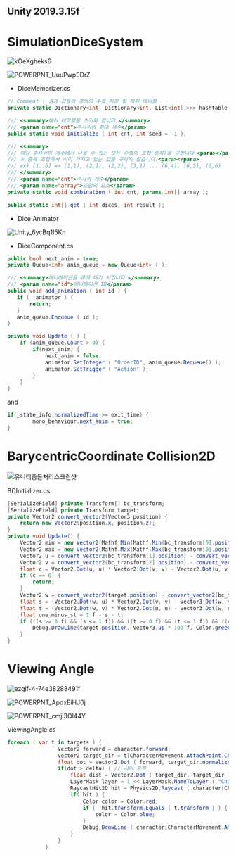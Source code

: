 ## Unity 2019.3.15f

# **SimulationDiceSystem**
![kOeXgheks6](https://user-images.githubusercontent.com/47653276/84733203-91ac3400-afd8-11ea-8368-545a32c0d9d4.gif)


![POWERPNT_UuuPwp9DrZ](https://user-images.githubusercontent.com/47653276/84733995-c0c3a500-afda-11ea-8e9f-1ec6a5aa2d6f.png)

* DiceMemorizer.cs
```c#
// Comment : 결과 값들의 경의의 수를 저장 할 해쉬 테이블
private static Dictionary<int, Dictionary<int, List<int[]>>> hashtable = new Dictionary<int, Dictionary<int, List<int[]>>> ( );

/// <summary>해쉬 테이블을 초기화 합니다.</summary>
/// <param name="cnt">주사위의 최대 개수</param>
public static void initialize ( int cnt, int seed = -1 );

/// <summary>
/// 해당 주사위의 개수에서 나올 수 있는 모든 순열의 조합(중복)을 구합니다.<para></para>
/// ※ 중복 조합에서 이미 가지고 있는 값을 구하지 않습니다.<para></para>
/// ex) [1..6] => (1,1), (2,1), (2,2), (3,1) ... (6,4), (6,5), (6,6)
/// </summary>
/// <param name="cnt">주사위 개수</param>
/// <param name="array">조합의 요소</param>
private static void combination ( int cnt, params int[] array );

public static int[] get ( int dices, int result );
```

* Dice Animator

![Unity_6ycBq1I5Kn](https://user-images.githubusercontent.com/47653276/84734374-a63dfb80-afdb-11ea-8e1c-26c6074adaae.png)

* DiceComponent.cs
```c#
public bool next_anim = true;
private Queue<int> anim_queue = new Queue<int> ( );

/// <summary>애니메이션을 큐에 대기 시킵니다.</summary>
/// <param name="id">애니메이션 ID</param>
public void add_animation ( int id ) {
   if ( !animator ) {
       return;
   }
   anim_queue.Enqueue ( id );
}

private void Update ( ) {
    if (anim_queue.Count > 0) {
        if(next_anim) {
            next_anim = false;
            animator.SetInteger ( "OrderID", anim_queue.Dequeue() );
            animator.SetTrigger ( "Action" );
        }
    }
}

```

and
```c#
if(_state_info.normalizedTime >= exit_time) {
        mono_behaviour.next_anim = true;
}
```

# **BarycentricCoordinate Collision2D**

![유니티충돌처리스크린샷](https://user-images.githubusercontent.com/47653276/84907499-3a988300-b0ee-11ea-8583-70877fb13b86.gif)

BCInitializer.cs
```c#
[SerializeField] private Transform[] bc_transform;
[SerializeField] private Transform target;
private Vector2 convert_vector2(Vector3 position) {
    return new Vector2(position.x, position.z);
}
private void Update() {
    Vector2 min = new Vector2(Mathf.Min(Mathf.Min(bc_transform[0].position.x, bc_transform[1].position.x), bc_transform[2].position.x), Mathf.Min(Mathf.Min(bc_transform[0].position.z, bc_transform[1].position.z), bc_transform[2].position.z));
    Vector2 max = new Vector2(Mathf.Max(Mathf.Max(bc_transform[0].position.x, bc_transform[1].position.x), bc_transform[2].position.x), Mathf.Max(Mathf.Max(bc_transform[0].position.z, bc_transform[1].position.z), bc_transform[2].position.z));
    Vector2 u = convert_vector2(bc_transform[1].position) - convert_vector2(bc_transform[0].position);
    Vector2 v = convert_vector2(bc_transform[2].position) - convert_vector2(bc_transform[0].position);
    float c = Vector2.Dot(u, u) * Vector2.Dot(v, v) - Vector2.Dot(u, v) * Vector2.Dot(u, v);
    if (c == 0) {
        return;
    }
    Vector2 w = convert_vector2(target.position) - convert_vector2(bc_transform[0].position);
    float s = (Vector2.Dot(w, u) * Vector2.Dot(v, v) - Vector3.Dot(w, v) * Vector3.Dot(v, u)) / c;
    float t = (Vector2.Dot(w, v) * Vector2.Dot(u, u) - Vector3.Dot(w, u) * Vector3.Dot(u, v)) / c;
    float one_minus_st = 1 f - s - t;
    if (((s >= 0 f) && (s <= 1 f)) && ((t >= 0 f) && (t <= 1 f)) && ((one_minus_st >= 0 f) && (one_minus_st <= 1 f))) {
        Debug.DrawLine(target.position, Vector3.up * 100 f, Color.green);
    }
}
```

# **Viewing Angle**

![ezgif-4-74e38288491f](https://user-images.githubusercontent.com/47653276/85544483-05dc7c80-b656-11ea-862d-1d0939d511fb.gif)


![POWERPNT_ApdxEiHJ0j](https://user-images.githubusercontent.com/47653276/85546292-b5feb500-b657-11ea-93e9-8159aedd6f02.png)

![POWERPNT_cmjl3Ol44Y](https://user-images.githubusercontent.com/47653276/85546314-bb5bff80-b657-11ea-9b04-6b72c5efe0ae.png)


ViewingAngle.cs
```c#
foreach ( var t in targets ) {
                Vector2 forward = character.forward;
                Vector2 target_dir = t[CharacterMovement.AttachPoint.Chest].position - character[CharacterMovement.AttachPoint.Head].position;
                float dot = Vector2.Dot ( forward, target_dir.normalized );
                if(dot > delta) { // 시야 포착
                    float dist = Vector2.Dot ( target_dir, target_dir ); // 거리 비교용
                    LayerMask layer = 1 << LayerMask.NameToLayer ( "Character" ) | 1 << LayerMask.NameToLayer ( "Obstacle" ); // 충돌 판별용 레이어
                    RaycastHit2D hit = Physics2D.Raycast ( character[CharacterMovement.AttachPoint.Head].position, target_dir, dist, layer );
                    if( hit ) {
                        Color color = Color.red;
                        if ( !hit.transform.Equals ( t.transform ) ) {
                            color = Color.blue;
                        }
                        Debug.DrawLine ( character[CharacterMovement.AttachPoint.Head].position, hit.point, color );
                    }
                }
            }
```

